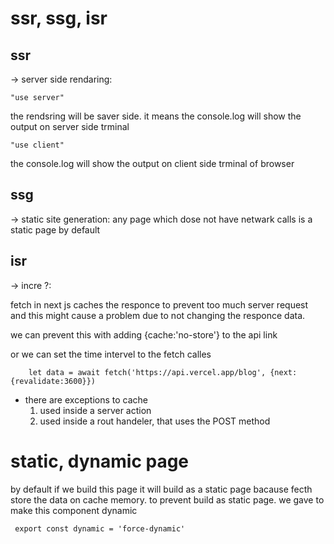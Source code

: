 # ssr, ssg, isr
## ssr
 -> server side rendaring:
```
"use server"
``` 
the rendsring will be saver side.
it means the console.log will show the output on server side trminal
```
"use client"
``` 
the console.log will show the output on client side trminal of browser

## ssg
 -> static site generation:
    any page which dose not have netwark calls is a static page by default

## isr
 -> incre ?:

fetch in next js caches the responce  to prevent too much server request and this might cause a problem due to not changing the responce data.

we can prevent this with adding {cache:'no-store'} to the api link

or we can set the time intervel to the fetch calles
```
    let data = await fetch('https://api.vercel.app/blog', {next: {revalidate:3600}})
```

* there are exceptions to cache
    1. used inside a server action
    2. used inside a rout handeler, that uses the POST method


# static, dynamic page
by default if we build this page it will build as a static page bacause fecth store the data on cache memory.
to prevent build as static page.
we gave to make this component dynamic
```
 export const dynamic = 'force-dynamic'
 ```